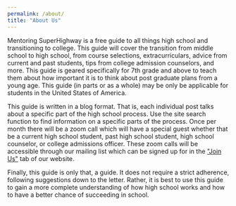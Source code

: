 ```yaml
---
permalink: /about/
title: "About Us"
---
```

Mentoring SuperHighway is a free guide to all things high school and transitioning to college. This guide will cover the transition from middle school to high school, from course selections, extracurriculars, advice from current and past students, tips from college admission counselors, and more. This guide is geared specifically for 7th grade and above to teach them about how important it is to think about post graduate plans from a young age. This guide (in parts or as a whole) may be only be applicable for students in the United States of America.

This guide is written in a blog format. That is, each individual post talks about a specific part of the high school process. Use the site search function to find information on a specific parts of the process. Once per month there will be a zoom call which will have a special guest whether that be a current high school student, past high school student, high school counselor, or college admissions officer. These zoom calls will be accessible through our mailing list which can be signed up for in the <a href="{{ '/join/' | relative_url }}">"Join Us"</a> tab of our website. 

Finally, this guide is only that, a guide. It does not require a strict adherence, following suggestions down to the letter. Rather, it is best to use this guide to gain a more complete understanding of how high school works and how to have a better chance of succeeding in school.

